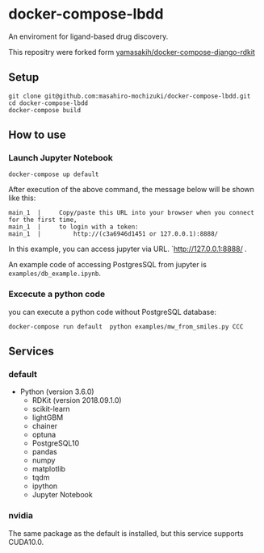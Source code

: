 # docker-compose-lbdd
An enviroment for ligand-based drug discovery.

This repositry were forked form [yamasakih/docker-compose-django-rdkit](https://github.com/yamasakih/docker-compose-django-rdkit)
## Setup
```
git clone git@github.com:masahiro-mochizuki/docker-compose-lbdd.git
cd docker-compose-lbdd
docker-compose build
```

## How to use
### Launch Jupyter Notebook
```
docker-compose up default
```

After execution of the above command, the message below will be shown like this:

```
main_1  |     Copy/paste this URL into your browser when you connect for the first time,
main_1  |     to login with a token:
main_1  |         http://(c3a6946d1451 or 127.0.0.1):8888/
```

In this example, you can access jupyter via URL.
`http://127.0.0.1:8888/ .

An example code of accessing PostgresSQL from jupyter is `examples/db_example.ipynb`.

### Excecute a python code
you can execute a python code without PostgreSQL database:
```
docker-compose run default  python examples/mw_from_smiles.py CCC
```

## Services
### default
- Python (version 3.6.0)
   - RDKit (version 2018.09.1.0)
   - scikit-learn
   - lightGBM
   - chainer
   - optuna
   - PostgreSQL10
   - pandas
   - numpy
   - matplotlib
   - tqdm
   - ipython
   - Jupyter Notebook
### nvidia
The same package as the default is installed, but this service supports CUDA10.0.
